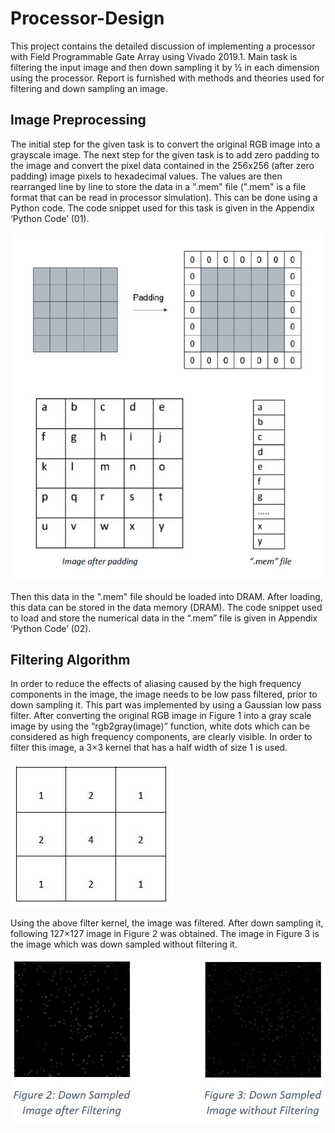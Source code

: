 # Processor-Design
This project contains the detailed discussion of implementing a processor with Field Programmable Gate Array using Vivado 2019.1. Main task is filtering the input image and then down sampling it by ½ in each dimension using the processor. Report is furnished with methods and theories used for filtering and down sampling an image.

## Image Preprocessing
The initial step for the given task is to convert the original RGB image into a grayscale image. The next step for the given task is to add zero padding to the image and convert the pixel data contained in the 256x256 (after zero padding) image pixels to hexadecimal values. The values are then rearranged line by line to store the data in a ".mem" file (".mem" is a file format that can be read in processor simulation). This can be done using a Python code. The code snippet used for this task is given in the Appendix ‘Python Code’ (01).

![alt text](https://github.com/YasodGinige/Processor-Design/blob/main/Images/1.JPG?raw=true)

Then this data in the ".mem" file should be loaded into DRAM. After loading, this data can be stored in the data memory (DRAM). The code snippet used to load and store the numerical data in the “.mem” file is given in Appendix ‘Python Code’ (02).

## Filtering Algorithm

In order to reduce the effects of aliasing caused by the high frequency components in the image, the image needs to be low pass filtered, prior to down sampling it. This part was implemented by using a Gaussian low pass filter. After converting the original RGB image in Figure 1 into a gray scale image by using the “rgb2gray(image)” function, white dots which can be considered as high frequency components, are clearly visible. In order to filter this image, a 3×3 kernel that has a half width of size 1 is used.

![alt text](https://github.com/YasodGinige/Processor-Design/blob/main/Images/2.JPG?raw=true)

Using the above filter kernel, the image was filtered. After down sampling it, following 127×127 image in Figure 2 was obtained. The image in Figure 3 is the image which was down sampled without filtering it.

![alt text](https://github.com/YasodGinige/Processor-Design/blob/main/Images/3.JPG?raw=true)
